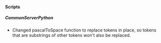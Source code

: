 #### Scripts

##### CommonServerPython

- Changed pascalToSpace function to replace tokens in place, so tokens that are substrings of other tokens won't also be replaced.
